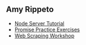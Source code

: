 
## Amy Rippeto

* [Node Server Tutorial](https://github.com/aripp2/messages)
* [Promise Practice Exercises](https://repl.it/@aripp2/Promise-Approach-On-Your-Own)
* [Web Scraping Workshop](https://github.com/aripp2/webscraping-workshop)
